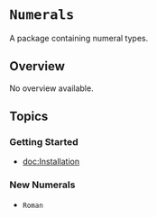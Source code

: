 # ``Numerals``

A package containing numeral types.

## Overview

No overview available.

## Topics

### Getting Started

- <doc:Installation>

### New Numerals

- ``Roman``

